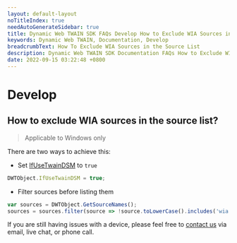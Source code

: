 ```yaml
---
layout: default-layout
noTitleIndex: true
needAutoGenerateSidebar: true
title: Dynamic Web TWAIN SDK FAQs Develop How to Exclude WIA Sources in the Source List
keywords: Dynamic Web TWAIN, Documentation, Develop
breadcrumbText: How To Exclude WIA Sources in the Source List
description: Dynamic Web TWAIN SDK Documentation FAQs How to Exclude WIA Sources in the Source List
date: 2022-09-15 03:22:48 +0800
---
```


# Develop

## How to exclude WIA sources in the source list?

> Applicable to Windows only

There are two ways to achieve this:

* Set [IfUseTwainDSM](/_articles/info/api/WebTwain_Acquire.md#ifusetwaindsm) to `true`

``` javascript
DWTObject.IfUseTwainDSM = true;
```

* Filter sources before listing them

``` javascript
var sources = DWTObject.GetSourceNames();
sources = sources.filter(source => !source.toLowerCase().includes('wia'));
```

If you are still having issues with a device, please feel free to [contact us](https://www.dynamsoft.com/company/contact/) via email, live chat, or phone call.
